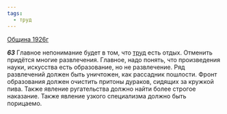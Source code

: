 ```yaml
---
tags:
  - труд
---
```


[Община 1926г](https://127.0.0.1:4002/agni/1926)

___63___
Главное непонимание будет в том, что [труд](../../../tags/#труд) есть отдых. Отменить придётся многие развлечения. Главное, надо понять, что произведения науки, искусства есть образование, но не развлечение. Ряд развлечений должен быть уничтожен, как рассадник пошлости. Фронт образования должен очистить притоны дураков, сидящих за кружкой пива. Также явление ругательства должно найти более строгое наказание. Также явление узкого специализма должно быть порицаемо.   

